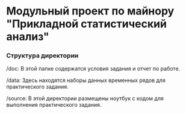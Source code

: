 <h1>Модульный проект по майнору "Прикладной статистический анализ"</h1>
<h3>Структура директории</h3>
/doc: В этой папке содержатся условия задания и отчет по работе.

/data: Здесь находятся наборы данных временных рядов для практического задания.

/source: В этой директории размещены  ноутбук с кодом для выполнения практического задания.

